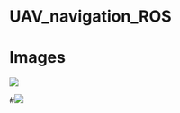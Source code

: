 # UAV_navigation_ROS

# Images
<img src="images/github-ROS_diagram_1.png">
          
#![](images/github-ROS_diagram_1.png)
